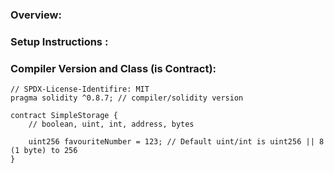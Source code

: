 ### Overview:

### Setup Instructions :


### Compiler Version and Class (is Contract):
```sol
// SPDX-License-Identifire: MIT
pragma solidity ^0.8.7; // compiler/solidity version

contract SimpleStorage {
    // boolean, uint, int, address, bytes
    
    uint256 favouriteNumber = 123; // Default uint/int is uint256 || 8 (1 byte) to 256
}
```